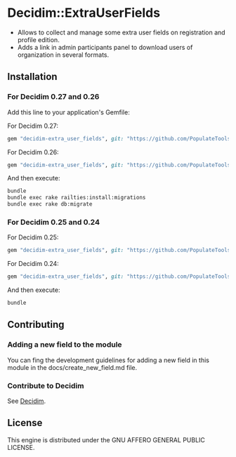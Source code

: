 # Decidim::ExtraUserFields

* Allows to collect and manage some extra user fields on registration and profile edition.
* Adds a link in admin participants panel to download users of organization in several formats.

## Installation

### For Decidim 0.27 and 0.26

Add this line to your application's Gemfile:

For Decidim 0.27:
```ruby
gem "decidim-extra_user_fields", git: "https://github.com/PopulateTools/decidim-module-extra_user_fields.git", branch: "release/0.27-stable"
```

For Decidim 0.26:
```ruby
gem "decidim-extra_user_fields", git: "https://github.com/PopulateTools/decidim-module-extra_user_fields.git", branch: "release/0.26-stable"
```

And then execute:

```bash
bundle
bundle exec rake railties:install:migrations
bundle exec rake db:migrate
```

### For Decidim 0.25 and 0.24

For Decidim 0.25:
```ruby
gem "decidim-extra_user_fields", git: "https://github.com/PopulateTools/decidim-module-extra_user_fields.git, branch: "release/0.25-stable"
```

For Decidim 0.24:
```ruby
gem "decidim-extra_user_fields", git: "https://github.com/PopulateTools/decidim-module-extra_user_fields.git, branch: "release/0.24-stable"
```

And then execute:

```bash
bundle
```

## Contributing

### Adding a new field to the module

You can fing the development guidelines for adding a new field in this module in the docs/create_new_field.md file.

### Contribute to Decidim

See [Decidim](https://github.com/decidim/decidim).

## License

This engine is distributed under the GNU AFFERO GENERAL PUBLIC LICENSE.
